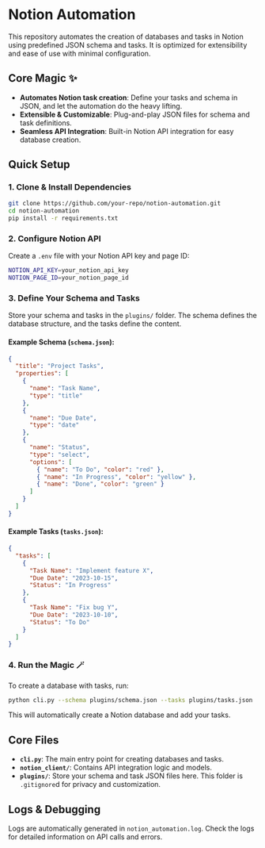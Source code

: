# Notion Automation

This repository automates the creation of databases and tasks in Notion using predefined JSON schema and tasks. It is optimized for extensibility and ease of use with minimal configuration.

## Core Magic ✨

- **Automates Notion task creation**: Define your tasks and schema in JSON, and let the automation do the heavy lifting.
- **Extensible & Customizable**: Plug-and-play JSON files for schema and task definitions.
- **Seamless API Integration**: Built-in Notion API integration for easy database creation.

## Quick Setup

### 1. Clone & Install Dependencies

```bash
git clone https://github.com/your-repo/notion-automation.git
cd notion-automation
pip install -r requirements.txt
```

### 2. Configure Notion API

Create a `.env` file with your Notion API key and page ID:

```bash
NOTION_API_KEY=your_notion_api_key
NOTION_PAGE_ID=your_notion_page_id
```

### 3. Define Your Schema and Tasks

Store your schema and tasks in the `plugins/` folder. The schema defines the database structure, and the tasks define the content.

#### Example Schema (`schema.json`):

```json
{
  "title": "Project Tasks",
  "properties": [
    {
      "name": "Task Name",
      "type": "title"
    },
    {
      "name": "Due Date",
      "type": "date"
    },
    {
      "name": "Status",
      "type": "select",
      "options": [
        { "name": "To Do", "color": "red" },
        { "name": "In Progress", "color": "yellow" },
        { "name": "Done", "color": "green" }
      ]
    }
  ]
}
```

#### Example Tasks (`tasks.json`):

```json
{
  "tasks": [
    {
      "Task Name": "Implement feature X",
      "Due Date": "2023-10-15",
      "Status": "In Progress"
    },
    {
      "Task Name": "Fix bug Y",
      "Due Date": "2023-10-10",
      "Status": "To Do"
    }
  ]
}
```

### 4. Run the Magic 🪄

To create a database with tasks, run:

```bash
python cli.py --schema plugins/schema.json --tasks plugins/tasks.json
```

This will automatically create a Notion database and add your tasks.

## Core Files

- **`cli.py`**: The main entry point for creating databases and tasks.
- **`notion_client/`**: Contains API integration logic and models.
- **`plugins/`**: Store your schema and task JSON files here. This folder is `.gitignore`d for privacy and customization.

## Logs & Debugging

Logs are automatically generated in `notion_automation.log`. Check the logs for detailed information on API calls and errors.
